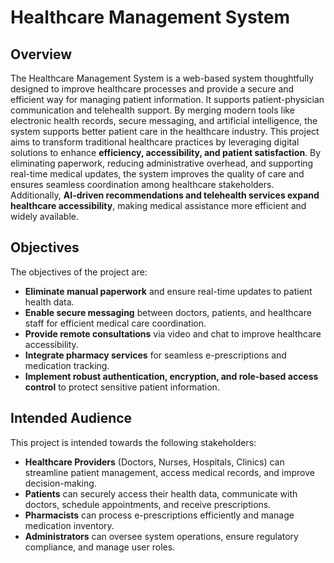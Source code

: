 # Healthcare Management System  

## Overview  
The Healthcare Management System is a web-based system thoughtfully designed to improve healthcare processes and provide a secure and efficient way for managing patient information. It supports patient-physician communication and telehealth support. By merging modern tools like electronic health records, secure messaging, and artificial intelligence, the system supports better patient care in the healthcare industry. This project aims to transform traditional healthcare practices by leveraging digital solutions to enhance **efficiency, accessibility, and patient satisfaction**. By eliminating paperwork, reducing administrative overhead, and supporting real-time medical updates, the system improves the quality of care and ensures seamless coordination among healthcare stakeholders. Additionally, **AI-driven recommendations and telehealth services expand healthcare accessibility**, making medical assistance more efficient and widely available.  
  

## Objectives  
The objectives of the project are:  
- **Eliminate manual paperwork** and ensure real-time updates to patient health data.  
- **Enable secure messaging** between doctors, patients, and healthcare staff for efficient medical care coordination.  
- **Provide remote consultations** via video and chat to improve healthcare accessibility.  
- **Integrate pharmacy services** for seamless e-prescriptions and medication tracking.  
- **Implement robust authentication, encryption, and role-based access control** to protect sensitive patient information.  

## Intended Audience  
This project is intended towards the following stakeholders:  
- **Healthcare Providers** (Doctors, Nurses, Hospitals, Clinics) can streamline patient management, access medical records, and improve decision-making.  
- **Patients** can securely access their health data, communicate with doctors, schedule appointments, and receive prescriptions.  
- **Pharmacists** can process e-prescriptions efficiently and manage medication inventory.  
- **Administrators** can oversee system operations, ensure regulatory compliance, and manage user roles.  

